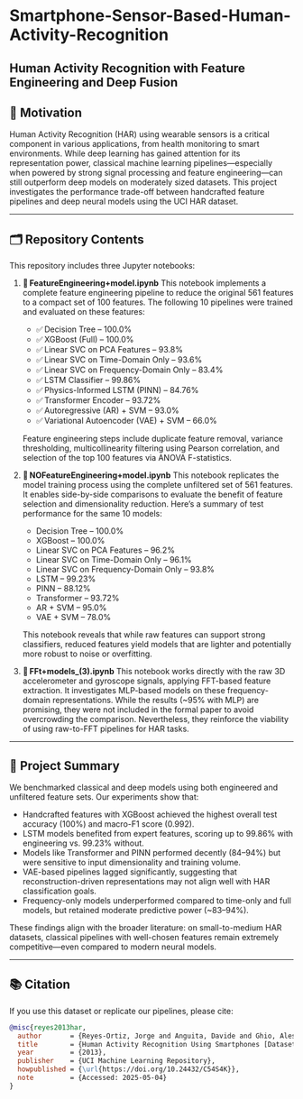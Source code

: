 # Smartphone-Sensor-Based-Human-Activity-Recognition

## Human Activity Recognition with Feature Engineering and Deep Fusion

## 📌 Motivation

Human Activity Recognition (HAR) using wearable sensors is a critical component in various applications, from health monitoring to smart environments. While deep learning has gained attention for its representation power, classical machine learning pipelines—especially when powered by strong signal processing and feature engineering—can still outperform deep models on moderately sized datasets. This project investigates the performance trade-off between handcrafted feature pipelines and deep neural models using the UCI HAR dataset.

---

## 🗂️ Repository Contents

This repository includes three Jupyter notebooks:

1. 📘 **FeatureEngineering+model.ipynb**
   This notebook implements a complete feature engineering pipeline to reduce the original 561 features to a compact set of 100 features. The following 10 pipelines were trained and evaluated on these features:

   * ✅ Decision Tree – 100.0%
   * ✅ XGBoost (Full) – 100.0%
   * ✅ Linear SVC on PCA Features – 93.8%
   * ✅ Linear SVC on Time-Domain Only – 93.6%
   * ✅ Linear SVC on Frequency-Domain Only – 83.4%
   * ✅ LSTM Classifier – 99.86%
   * ✅ Physics-Informed LSTM (PINN) – 84.76%
   * ✅ Transformer Encoder – 93.72%
   * ✅ Autoregressive (AR) + SVM – 93.0%
   * ✅ Variational Autoencoder (VAE) + SVM – 66.0%

   Feature engineering steps include duplicate feature removal, variance thresholding, multicollinearity filtering using Pearson correlation, and selection of the top 100 features via ANOVA F-statistics.

2. 📘 **NOFeatureEngineering+model.ipynb**
   This notebook replicates the model training process using the complete unfiltered set of 561 features. It enables side-by-side comparisons to evaluate the benefit of feature selection and dimensionality reduction. Here’s a summary of test performance for the same 10 models:

   * Decision Tree – 100.0%
   * XGBoost – 100.0%
   * Linear SVC on PCA Features – 96.2%
   * Linear SVC on Time-Domain Only – 96.1%
   * Linear SVC on Frequency-Domain Only – 93.8%
   * LSTM – 99.23%
   * PINN – 88.12%
   * Transformer – 93.72%
   * AR + SVM – 95.0%
   * VAE + SVM – 78.0%

   This notebook reveals that while raw features can support strong classifiers, reduced features yield models that are lighter and potentially more robust to noise or overfitting.

3. 📘 **FFt+models\_(3).ipynb**
   This notebook works directly with the raw 3D accelerometer and gyroscope signals, applying FFT-based feature extraction. It investigates MLP-based models on these frequency-domain representations. While the results (\~95% with MLP) are promising, they were not included in the formal paper to avoid overcrowding the comparison. Nevertheless, they reinforce the viability of using raw-to-FFT pipelines for HAR tasks.

---

## 📝 Project Summary

We benchmarked classical and deep models using both engineered and unfiltered feature sets. Our experiments show that:

* Handcrafted features with XGBoost achieved the highest overall test accuracy (100%) and macro-F1 score (0.992).
* LSTM models benefited from expert features, scoring up to 99.86% with engineering vs. 99.23% without.
* Models like Transformer and PINN performed decently (84–94%) but were sensitive to input dimensionality and training volume.
* VAE-based pipelines lagged significantly, suggesting that reconstruction-driven representations may not align well with HAR classification goals.
* Frequency-only models underperformed compared to time-only and full models, but retained moderate predictive power (\~83–94%).

These findings align with the broader literature: on small-to-medium HAR datasets, classical pipelines with well-chosen features remain extremely competitive—even compared to modern neural models.

---

## 📚 Citation

If you use this dataset or replicate our pipelines, please cite:

```bibtex
@misc{reyes2013har,
  author       = {Reyes-Ortiz, Jorge and Anguita, Davide and Ghio, Alessandro and Oneto, Luca and Parra, Xavier},
  title        = {Human Activity Recognition Using Smartphones [Dataset]},
  year         = {2013},
  publisher    = {UCI Machine Learning Repository},
  howpublished = {\url{https://doi.org/10.24432/C54S4K}},
  note         = {Accessed: 2025-05-04}
}
```


